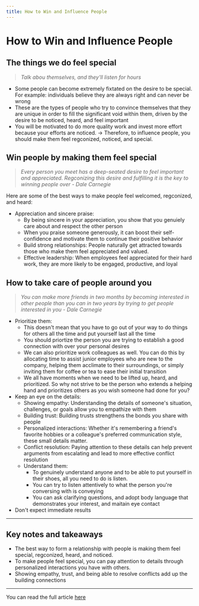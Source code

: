 ```yaml
---
title: How to Win and Influence People
---
```


# How to Win and Influence People

## The things we do feel special
> <i>Talk abou themselves, and they'll listen for hours</i>

- Some people can become extremely fixtated on the desire to be special. For example: individuals believe they are always right and can never be wrong
- These are the types of people who try to convince themselves that they are unique in order to fill the significant void within them, driven by the desire to be noticed, heard, and feel important
- You will be motivated to do more quality work and invest more effort because your efforts are noticed.
&rarr; Therefore, to influence people, you should make them feel regconized, noticed, and special.

## Win people by making them feel special
> <i>Every person you meet has a deep-seated desire to feel important and appreciated. Regconizing this desire and fulfilling it is the key to winning people over - Dale Carnegie</i>

Here are some of the best ways to make people feel welcomed, regconized, and heard:
- Appreciation and sincere praise: 
    * By being sincere in your appreciation, you show that you genuiely care about and respect the other person
    * When you praise someone generously, it can boost their self-confidence and motivate them to continue their positive behavior
    * Build strong relationships: People naturally get attracted towards those who make them feel appreciated and valued. 
    * Effective leadership: When employees feel appreciated for their hard work, they are more likely to be engaged, productive, and loyal

## How to take care of people around you
> <i>You can make more friends in two months by becoming interested in other people than you can in two years by trying to get people interested in you - Dale Carnegie</i>
- Prioritize them: 
    * This doesn't mean that you have to go out of your way to do things for others all the time and put yourself last all the time
    * You should priortize the person you are trying to establish a good connection with over your personal desires
    * We can also prioritize work colleagues as well. You can do this by allocating time to assist junior employees who are new to the company, helping them acclimate to their surroundings, or simply inviting them for coffee or tea to ease their initial transition
    * We all have moments when we need to be lifted up, heard, and prioritized. So why not strive to be the person who extends a helping hand and prioritizes others as you wish someone had done for you?
- Keep an eye on the details: 
    * Showing empathy: Understanding the details of someone's situation, challenges, or goals allow you to empathize with them
    * Building trust: Building trusts strengthens the bonds you share with people
    * Personalized interactions: Whether it's remembering a friend's favorite hobbies or a colleague's preferred communication style, these small details matter.
    * Conflict resolution: Paying attention to these details can help prevent arguments from escalating and lead to more effective conflict resolution
    * Understand them: 
        * To genuinely understand anyone and to be able to put yourself in their shoes, all you need to do is listen.
        * You can try to listen attentively to what the person you're conversing with is conveying
        * You can ask clarifying questions, and adopt body language that demonstrates your interest, and maitain eye contact
- Don't expect immediate results

---
## Key notes and takeaways
- The best way to form a relationship with people is making them feel special, regconized, heard, and noticed.
- To make people feel special, you can pay attention to details through personalized interactions you have with others. 
- Showing empathy, trust, and being able to resolve conflicts add up the building connections

---

You can read the full article [here](https://booksmixture.substack.com/p/how-to-deal-with-people-part-2-the?utm_source=profile&utm_medium=reader2)
